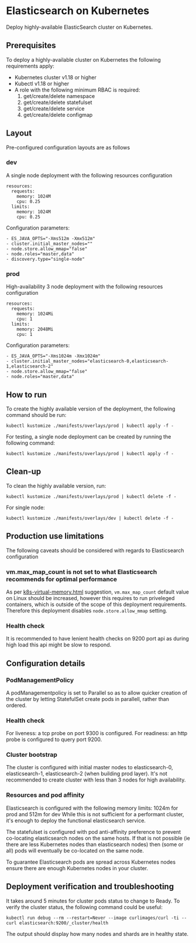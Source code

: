 # Elasticsearch on Kubernetes
Deploy highly-available ElasticSearch cluster on Kubernetes.

## Prerequisites
To deploy a highly-available cluster on Kubernetes the following requirements apply:
- Kubernetes cluster v1.18 or higher
- Kubectl v1.18 or higher
- A role with the following minimum RBAC is required:
  1. get/create/delete namespace
  1. get/create/delete statefulset
  1. get/create/delete service
  1. get/create/delete configmap


## Layout
Pre-configured configuration layouts are as follows

### dev
A single node deployment with the following resources configuration
```
resources:
  requests:
    memory: 1024M
    cpu: 0.25
  limits:
    memory: 1024M
    cpu: 0.25
```
Configuration parameters:
```
- ES_JAVA_OPTS="-Xms512m -Xmx512m"
- cluster.initial_master_nodes=""
- node.store.allow_mmap="false"
- node.roles="master,data"
- discovery.type="single-node"
```
### prod
High-availability 3 node deployment with the following resources configuration
```
resources:
  requests:
    memory: 1024Mi
    cpu: 1
  limits:
    memory: 2048Mi
    cpu: 1
```
Configuration parameters:
```
- ES_JAVA_OPTS="-Xms1024m -Xmx1024m"
- cluster.initial_master_nodes="elasticsearch-0,elasticsearch-1,elasticsearch-2"
- node.store.allow_mmap="false"
- node.roles="master,data"
```

## How to run
To create the highly available version of the deployment, the following command should be run:
```
kubectl kustomize ./manifests/overlays/prod | kubectl apply -f -
```

For testing, a single node deployment can be created by running the following command:
```
kubectl kustomize ./manifests/overlays/prod | kubectl apply -f -
```

## Clean-up
To clean the highly available version, run:
```
kubectl kustomize ./manifests/overlays/prod | kubectl delete -f -
```
For single node:
```
kubectl kustomize ./manifests/overlays/dev | kubectl delete -f -
```

## Production use limitations
The following caveats should be considered with regards to Elasticsearch configuration

###  vm.max_map_count is not set to what Elasticsearch recommends for optimal performance
As per [k8s-virtual-memory.html](https://www.elastic.co/guide/en/cloud-on-k8s/current/k8s-virtual-memory.html) suggestion, `vm.max_map_count` default value on Linux should be increased, however this requires to run priveleged containers, which is outside of the scope of this deployment requirements. Therefore this deployment disables `node.store.allow_mmap` setting.

### Health check
It is recommended to have lenient health checks on 9200 port api as during high load this api might be slow to respond. 

## Configuration details

### PodManagementPolicy
A podManagementpolicy is set to Parallel so as to allow quicker creation of the cluster by letting StatefulSet create pods in parallell, rather than ordered.

### Health check
For liveness: a tcp probe on port 9300 is configured.
For readiness: an http probe is configured to query port 9200.

### Cluster bootstrap
The cluster is configured with initial master nodes to elasticsearch-0, elasticsearch-1, elasticsearch-2 (when building prod layer).
It's not recommended to create cluster with less than 3 nodes for high availability.

### Resources and pod affinity
Elasticsearch is configured with the following memory limits: 1024m for prod and 512m for dev
While this is not sufficient for a performant cluster, it's enough to deploy the functional elasticsearch service.

The statefulset is configured with pod anti-affinity preference to prevent co-locating elasticsearch nodes on the same hosts. If that is not possible (ie there are less Kubernetes nodes than elasticsearch nodes) then (some or all)  pods will eventually be co-located on the same node.

To guarantee Elasticsearch pods are spread across Kubernetes nodes ensure there are enough Kubernetes nodes in your cluster.

## Deployment verification and troubleshooting
It takes around 5 minutes for cluster pods status to change to Ready.
To verify the cluster status, the following command could be useful:
```
kubectl run debug --rm --restart=Never --image curlimages/curl -ti -- curl elasticsearch:9200/_cluster/health
```
The output should display how many nodes and shards are in healthy state.


